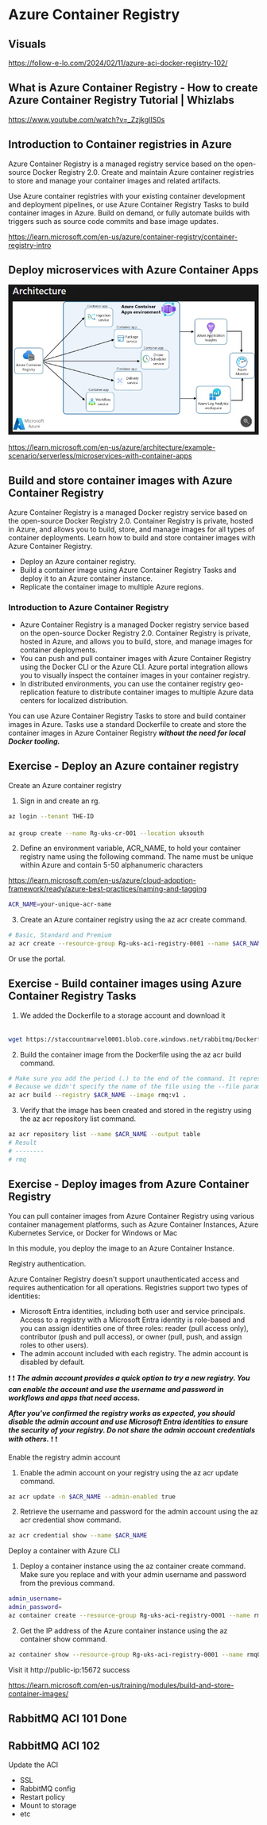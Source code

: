 # Azure Container Registry


## Visuals

https://follow-e-lo.com/2024/02/11/azure-aci-docker-registry-102/

## What is Azure Container Registry - How to create Azure Container Registry Tutorial | Whizlabs

https://www.youtube.com/watch?v=_ZzjkglIS0s

## Introduction to Container registries in Azure

Azure Container Registry is a managed registry service based on the open-source Docker Registry 2.0. Create and maintain Azure container registries to store and manage your container images and related artifacts.

Use Azure container registries with your existing container development and deployment pipelines, or use Azure Container Registry Tasks to build container images in Azure. Build on demand, or fully automate builds with triggers such as source code commits and base image updates.

https://learn.microsoft.com/en-us/azure/container-registry/container-registry-intro


## Deploy microservices with Azure Container Apps


![Azure resources](https://github.com/spawnmarvel/learning-docker/blob/main/images/registry.jpg)

https://learn.microsoft.com/en-us/azure/architecture/example-scenario/serverless/microservices-with-container-apps


## Build and store container images with Azure Container Registry

Azure Container Registry is a managed Docker registry service based on the open-source Docker Registry 2.0. Container Registry is private, hosted in Azure, and allows you to build, store, and manage images for all types of container deployments. Learn how to build and store container images with Azure Container Registry.

* Deploy an Azure container registry.
* Build a container image using Azure Container Registry Tasks and deploy it to an Azure container instance.
* Replicate the container image to multiple Azure regions.

### Introduction to Azure Container Registry

* Azure Container Registry is a managed Docker registry service based on the open-source Docker Registry 2.0. Container Registry is private, hosted in Azure, and allows you to build, store, and manage images for container deployments.
* You can push and pull container images with Azure Container Registry using the Docker CLI or the Azure CLI. Azure portal integration allows you to visually inspect the container images in your container registry.
* In distributed environments, you can use the container registry geo-replication feature to distribute container images to multiple Azure data centers for localized distribution.

You can use Azure Container Registry Tasks to store and build container images in Azure. Tasks use a standard Dockerfile to create and store the container images in Azure Container Registry ***without the need for local Docker tooling.***

## Exercise - Deploy an Azure container registry

Create an Azure container registry

1. Sign in and create an rg.
```bash
az login --tenant THE-ID

az group create --name Rg-uks-cr-001 --location uksouth
```

2. Define an environment variable, ACR_NAME, to hold your container registry name using the following command. The name must be unique within Azure and contain 5-50 alphanumeric characters

https://learn.microsoft.com/en-us/azure/cloud-adoption-framework/ready/azure-best-practices/naming-and-tagging


```bash
ACR_NAME=your-unique-acr-name

```

3. Create an Azure container registry using the az acr create command.

```bash
# Basic, Standard and Premium
az acr create --resource-group Rg-uks-aci-registry-0001 --name $ACR_NAME --sku Basic

```

Or use the portal.

## Exercise - Build container images using Azure Container Registry Tasks

1. We added the Dockerfile to a storage account and download it

```bash

wget https://staccountmarvel0001.blob.core.windows.net/rabbitmq/Dockerfile

```
2. Build the container image from the Dockerfile using the az acr build command.

```bash
# Make sure you add the period (.) to the end of the command. It represents the source directory containing the Dockerfile. 
# Because we didn't specify the name of the file using the --file parameter, the command looks for a file called Dockerfile in our current directory.
az acr build --registry $ACR_NAME --image rmq:v1 .
```
3. Verify that the image has been created and stored in the registry using the az acr repository list command.

```bash
az acr repository list --name $ACR_NAME --output table
# Result
# --------
# rmq
```
## Exercise - Deploy images from Azure Container Registry

You can pull container images from Azure Container Registry using various container management platforms, such as Azure Container Instances, Azure Kubernetes Service, or Docker for Windows or Mac

In this module, you deploy the image to an Azure Container Instance.

Registry authentication.

Azure Container Registry doesn't support unauthenticated access and requires authentication for all operations. Registries support two types of identities:

* Microsoft Entra identities, including both user and service principals. Access to a registry with a Microsoft Entra identity is role-based and you can assign identities one of three roles: reader (pull access only), contributor (push and pull access), or owner (pull, push, and assign roles to other users).
* The admin account included with each registry. The admin account is disabled by default.

:exclamation: :exclamation:
***The admin account provides a quick option to try a new registry. You can enable the account and use the username and password in workflows and apps that need access.***

***After you've confirmed the registry works as expected, you should disable the admin account and use Microsoft Entra identities to ensure the security of your registry. Do not share the admin account credentials with others.***
:exclamation: :exclamation:

Enable the registry admin account

1. Enable the admin account on your registry using the az acr update command.
```bash
az acr update -n $ACR_NAME --admin-enabled true
```

2. Retrieve the username and password for the admin account using the az acr credential show command.

```bash
az acr credential show --name $ACR_NAME
```

Deploy a container with Azure CLI

1. Deploy a container instance using the az container create command. Make sure you replace <admin-username> and <admin-password> with your admin username and password from the previous command.

```bash
admin_username=
admin_password=
az container create --resource-group Rg-uks-aci-registry-0001 --name rmq01 --image $ACR_NAME.azurecr.io/rmq:v1 --registry-login-server $ACR_NAME.azurecr.io --ip-address Public --location uksouth --registry-username $admin_username --registry-password $admin_password --ports 15672
```
2. Get the IP address of the Azure container instance using the az container show command.

```bash
az container show --resource-group Rg-uks-aci-registry-0001 --name rmq01 --query ipAddress.ip --output table
```

Visit it http://public-ip:15672 success


https://learn.microsoft.com/en-us/training/modules/build-and-store-container-images/

## RabbitMQ ACI 101 Done

## RabbitMQ ACI 102

Update the ACI

* SSL
* RabbitMQ config
* Restart policy
* Mount to storage
* etc
